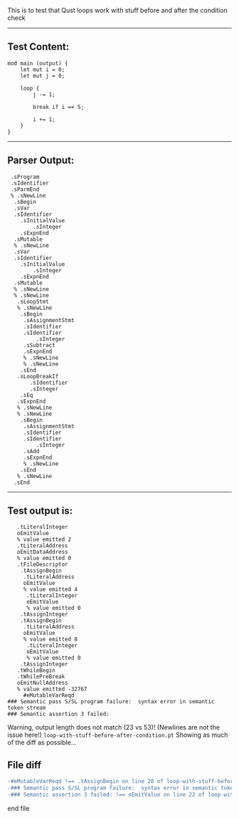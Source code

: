 This is to test that Qust loops work with stuff before and after the condition check

-------------------------


Test Content: 
-------------------------
```
mod main (output) { 
    let mut i = 0;
    let mut j = 0;

    loop {
        j -= 1;
        
        break if i == 5;

        i += 1;
    }
}
```
------------------------


Parser Output: 
-------------------------
```
 .sProgram
 .sIdentifier
 .sParmEnd
 % .sNewLine
  .sBegin
  .sVar
  .sIdentifier
    .sInitialValue
        .sInteger
    .sExpnEnd
  .sMutable
  % .sNewLine
  .sVar
  .sIdentifier
    .sInitialValue
        .sInteger
    .sExpnEnd
  .sMutable
  % .sNewLine
  % .sNewLine
   .sLoopStmt
   % .sNewLine
    .sBegin
     .sAssignmentStmt
     .sIdentifier
     .sIdentifier
         .sInteger
     .sSubtract
     .sExpnEnd
     % .sNewLine
     % .sNewLine
    .sEnd
   .sLoopBreakIf
       .sIdentifier
       .sInteger
    .sEq
   .sExpnEnd
   % .sNewLine
   % .sNewLine
    .sBegin
     .sAssignmentStmt
     .sIdentifier
     .sIdentifier
         .sInteger
     .sAdd
     .sExpnEnd
     % .sNewLine
    .sEnd
   % .sNewLine
  .sEnd

```
------------------------

Test output is: 
-------------------------
```
   .tLiteralInteger
   oEmitValue
   % value emitted 2
   .tLiteralAddress
   oEmitDataAddress
   % value emitted 0
   .tFileDescriptor
    .tAssignBegin
     .tLiteralAddress
     oEmitValue
     % value emitted 4
      .tLiteralInteger
      oEmitValue
      % value emitted 0
    .tAssignInteger
    .tAssignBegin
     .tLiteralAddress
     oEmitValue
     % value emitted 8
      .tLiteralInteger
      oEmitValue
      % value emitted 0
    .tAssignInteger
   .tWhileBegin
   .tWhilePreBreak
   oEmitNullAddress
   % value emitted -32767
     #eMutableVarReqd
### Semantic pass S/SL program failure:  syntax error in semantic token stream
### Semantic assertion 3 failed: 

```


Warning, output length does not match (23 vs 53)!  (Newlines are not the issue here!) `loop-with-stuff-before-after-condition.pt`
Showing as much of the diff as possible...

File diff
-------------------------
```diff
-#eMutableVarReqd !== .tAssignBegin on line 20 of loop-with-stuff-before-after-condition.pt
-### Semantic pass S/SL program failure:  syntax error in semantic token stream !== .tLiteralAddress on line 21 of loop-with-stuff-before-after-condition.pt
-### Semantic assertion 3 failed: !== oEmitValue on line 22 of loop-with-stuff-before-after-condition.pt

```
end file
